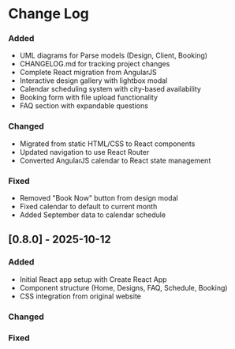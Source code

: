 # Change Log

### Added
- UML diagrams for Parse models (Design, Client, Booking)
- CHANGELOG.md for tracking project changes
- Complete React migration from AngularJS
- Interactive design gallery with lightbox modal
- Calendar scheduling system with city-based availability
- Booking form with file upload functionality
- FAQ section with expandable questions

### Changed
- Migrated from static HTML/CSS to React components
- Updated navigation to use React Router
- Converted AngularJS calendar to React state management

### Fixed
- Removed "Book Now" button from design modal
- Fixed calendar to default to current month
- Added September data to calendar schedule

## [0.8.0] - 2025-10-12

### Added
- Initial React app setup with Create React App
- Component structure (Home, Designs, FAQ, Schedule, Booking)
- CSS integration from original website

### Changed

### Fixed
